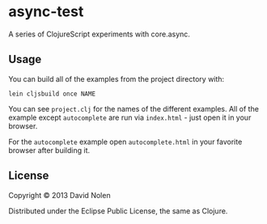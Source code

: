 # async-test

A series of ClojureScript experiments with core.async.

## Usage

You can build all of the examples from the project directory with:

```
lein cljsbuild once NAME
```

You can see `project.clj` for the names of the different examples. All
of the example except `autocomplete` are run via `index.html` - just
open it in your browser.

For the `autocomplete` example open `autocomplete.html` in your
favorite browser after building it.

## License

Copyright © 2013 David Nolen

Distributed under the Eclipse Public License, the same as Clojure.
